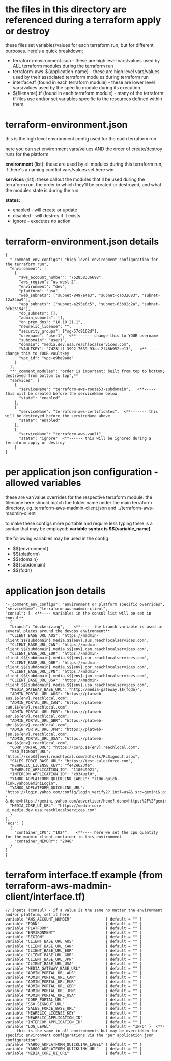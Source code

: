 

# the files in this directory are referenced during a terraform apply or destroy #

these files set variables/values for each terraform run, but for different purposes.  here's a quick breakdown;

* terraform-environment.json - these are high level vars/values used by ALL terraform modules during the terraform run
* terraform-aws-${application-name} - these are high level vars/values used by their associated terraform modules during
    terraform run
* interface.tf (found in each terraform module) - these are lower level vars/values used by the specific module during its
    execution.
* ${filename}.tf (found in each terraform module) - many of the terraform tf files use and/or set variables specific to the
    resources defined within them

# terraform-environment.json #
this is the high level environment config used for the each terraform run

here you can set environment vars/values AND the order of create/destroy runs for the platform

**environment** (list): these are used by all modules during this terraform run, if there's a naming conflict vars/values set here
  win

**services** (list): these callout the modules that'll be used during the terraform run, the order in which they'll be created or
  destroyed, and what the modules state is during the run

**states:**
  * enabled - will create or update
  * disabled - will destroy if it exists
  * ignore - executes no action


# terraform-environment.json details #
```
{
  "_comment_env_configs": "high level environment configuration for the terraform run",
  "environment": [
    {
      "aws_account_number": "762858336698",
      "aws_region": "us-west-2",
      "environment": "dev",
      "platform": "usa",
      "web_subnets": ["subnet-8497e4e3", "subnet-cab32683", "subnet-f2a84ba9"],
      "app_subnets": ["subnet-a295e6c5", "subnet-63b92c2a", "subnet-0fb25154"],
      "db_subnets": [],
      "admin_subnets": [],
      "on_prem_dns": "10.10.21.1",
      "newrelic_license": "",
      "security_groups": ["sg-57c9162d"],
      "username": "user1",  <**------- change this to YOUR username
      "subdomain": "user1",
      "domain": "media.dev.usa.reachlocalservices.com",
      "VAULTKEY": "7d23ll1-3992-7639-93aa-2f48b952ce13",   <**-------- change this to YOUR vaultkey
      "vpc_id": "vpc-e9be9a8e"
    }
  ],
  **"_comment_modules": "order is important: built from top to bottom; destroyed from bottom to top",**
  "services": [
    {
      "serviceName": "terraform-aws-route53-subdomain",   <**----- this will be created before the serviceName below
      "state": "enabled"
    },
    {
      "serviceName": "terraform-aws-certificates",  <**------- this will be destroyed before the serviceName above
      "state": "enabled"
    },
    {
      "serviceName": "terraform-aws-vault",
      "state": "ignore"  <**------ this will be ignored during a terraform apply or destroy
    }
}
```


# per application json configuration - allowed variables #

these are var/value overrides for the respective terraform module.  the filename here should match the folder name under the main
terraform directory, eg.   terraform-aws-madmin-client.json and ../terraform-aws-madmin-client

to make these configs more portable and require less typing there is a syntax that may be employed:
**variable syntax is $${variable_name}** 

the following variables may be used in the config
* $${environment}
* $${platform}
* $${domain}
* $${subdomain}
* $${fqdn}

# application json details #
```{
"-_comment_env_configs": "environment or platform specific overrides",
"serviceName": "terraform-aws-madmin-client",
"consul": [  <**---- variables in the consul list will be set in consul**
  {
  "branch": "dockerizing",    <**----- the branch variable is used in several places around the devops environment**
  "CLIENT_BASE_URL_AUS": "https://madmin-client.$${subdomain}.media.$${env}.aus.reachlocalservices.com",
  "CLIENT_BASE_URL_CAN": "https://madmin-client.$${subdomain}.media.$${env}.can.reachlocalservices.com",
  "CLIENT_BASE_URL_EUR": "https://madmin-client.$${subdomain}.media.$${env}.eur.reachlocalservices.com",
  "CLIENT_BASE_URL_GBR": "https://madmin-client.$${subdomain}.media.$${env}.gbr.reachlocalservices.com",
  "CLIENT_BASE_URL_JPN": "https://madmin-client.$${subdomain}.media.$${env}.jpn.reachlocalservices.com",
  "CLIENT_BASE_URL_USA": "https://madmin-client.$${subdomain}.media.$${env}.usa.reachlocalservices.com",
  "MEDIA_GATEWAY_BASE_URL": "http://media-gateway.$${fqdn}",
  "ADMIN_PORTAL_URL_AUS": "https://platweb-aus.$${env}.reachlocal.com",
  "ADMIN_PORTAL_URL_CAN": "https://platweb-can.$${env}.reachlocal.com",
  "ADMIN_PORTAL_URL_EUR": "https://platweb-eur.$${env}.reachlocal.com",
  "ADMIN_PORTAL_URL_GBR": "https://platweb-gbr.$${env}.reachlocal.com",
  "ADMIN_PORTAL_URL_JPN": "https://platweb-jpn.$${env}.reachlocal.com",
  "ADMIN_PORTAL_URL_USA": "https://platweb-usa.$${env}.reachlocal.com",
  "CORP_PORTAL_URL": "https://corp.$${env}.reachlocal.com",
  "SSO_SIGNOUT_URL": "https://sso$${env}.reachlocal.com/adfs/ls/RLSignout.aspx",
  "SALES_FORCE_BASE_URL": "https://test.salesforce.com",
  "NEWRELIC_LICENSE_KEY": "fe42e623fe",
  "NEWRELIC_APPLICATION_ID": "110049921",
  "INTERCOM_APPLICATION_ID": "x934uzl0",
  "YAHOO_ADPLATFORM_QUICKLINK_LABEL": "l10n-quick-link.yahooGeminiLogin",
  "YAHOO_ADPLATFORM_QUICKLINK_URL": "https://login.yahoo.com/config/login_verify2?.intl=us&&.src=gemini&.pd=c%3DDP7Q1..72e53flgv6OCrT4Lchg--&.done=https://gemini.yahoo.com/advertiser/home?.done=https:%2F%2Fgemini.yahoo.com%2F.scrumb=0",
  "MEDIA_CORE_UI_URL": "https://media-core-ui.media.dev.usa.reachlocalservices.com"
  }
],
"ecs": [
  {
    "container_CPU": "1024",   <**---- here we set the cpu quantity for the madmin-client container in this environment 
    "container_MEMORY": "2048"
  }
]
}
```

# terraform interface.tf example (from terraform-aws-madmin-client/interface.tf) #
```
// inputs (consul) - if a value is the same no matter the environment and/or platform, set it here
variable "AWS_ACCOUNT_NUMBER"               { default = "" }
variable "FQDN"                             { default = "" }
variable "PLATFORM"                         { default = "" }
variable "ENVIRONMENT"                      { default = "" }
variable "REGION"                           { default = "" }
variable "CLIENT_BASE_URL_AUS"              { default = "" }
variable "CLIENT_BASE_URL_CAN"              { default = "" }
variable "CLIENT_BASE_URL_EUR"              { default = "" }
variable "CLIENT_BASE_URL_GBR"              { default = "" }
variable "CLIENT_BASE_URL_JPN"              { default = "" }
variable "CLIENT_BASE_URL_USA"              { default = "" }
variable "MEDIA_GATEWAY_BASE_URL"           { default = "" }
variable "ADMIN_PORTAL_URL_AUS"             { default = "" }
variable "ADMIN_PORTAL_URL_CAN"             { default = "" }
variable "ADMIN_PORTAL_URL_EUR"             { default = "" }
variable "ADMIN_PORTAL_URL_GBR"             { default = "" }
variable "ADMIN_PORTAL_URL_JPN"             { default = "" }
variable "ADMIN_PORTAL_URL_USA"             { default = "" }
variable "CORP_PORTAL_URL"                  { default = "" }
variable "SSO_SIGNOUT_URL"                  { default = "" }
variable "SALES_FORCE_BASE_URL"             { default = "" }
variable "NEWRELIC_LICENSE_KEY"             { default = "" }
variable "NEWRELIC_APPLICATION_ID"          { default = "" }
variable "INTERCOM_APPLICATION_ID"          { default = "" }
variable "LOG_LEVEL"                        { default = "INFO" }  <**----- this is the same in all environments but may be overridden for specific environment configurations via the "per application json configuration"
variable "YAHOO_ADPLATFORM_QUICKLINK_LABEL" { default = "" }
variable "YAHOO_ADPLATFORM_QUICKLINK_URL"   { default = "" }
variable "MEDIA_CORE_UI_URL"                { default = "" }
```

